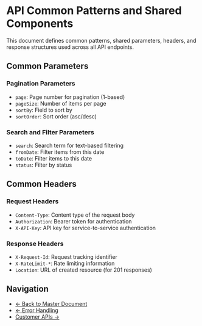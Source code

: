 # API Common Patterns and Shared Components

This document defines common patterns, shared parameters, headers, and response structures used across all API endpoints.

## Common Parameters

### Pagination Parameters
- `page`: Page number for pagination (1-based)
- `pageSize`: Number of items per page
- `sortBy`: Field to sort by
- `sortOrder`: Sort order (asc/desc)

### Search and Filter Parameters
- `search`: Search term for text-based filtering
- `fromDate`: Filter items from this date
- `toDate`: Filter items to this date
- `status`: Filter by status

## Common Headers

### Request Headers
- `Content-Type`: Content type of the request body
- `Authorization`: Bearer token for authentication
- `X-API-Key`: API key for service-to-service authentication

### Response Headers
- `X-Request-Id`: Request tracking identifier
- `X-RateLimit-*`: Rate limiting information
- `Location`: URL of created resource (for 201 responses)

## Navigation

- [← Back to Master Document](./api_spec.md)
- [← Error Handling](./api_spec_errors.md)
- [Customer APIs →](./api_spec_customers.md)